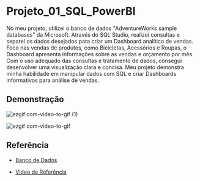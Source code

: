 
# Projeto_01_SQL_PowerBI

No meu projeto, utilizei o banco de dados "AdventureWorks sample databases" da Microsoft. Através do SQL Studio, realizei consultas e separei os dados desejados para criar um Dashboard analítico de vendas. Foco nas vendas de produtos, como Bicicletas, Acessórios e Roupas, o Dashboard apresenta informações sobre as vendas e orçamento por mês. Com o uso adequado das consultas e tratamento de dados, consegui desenvolver uma visualização clara e concisa. Meu projeto demonstra minha habilidade em manipular dados com SQL e criar Dashboards informativos para análise de vendas.

## Demonstração

![ezgif com-video-to-gif (1)](https://github.com/Kalloyer/1_Projeto_SQL_PowerBI/assets/112350995/c066d047-a2e1-4735-9b88-75d3e11d0452)

![ezgif com-video-to-gif](https://github.com/Kalloyer/1_Projeto_SQL_PowerBI/assets/112350995/38d78a83-c6a6-4caa-9e31-8bbb61d8f29c)

## Referência

 - [Banco de Dados](https://learn.microsoft.com/en-us/sql/samples/adventureworks-install-configure?view=sql-server-ver15&tabs=ssms)

- [Video de Referência](https://www.youtube.com/playlist?list=PLMfXakCUhXsEUtk8c0zWr4whamGxLhAu0)
